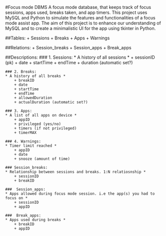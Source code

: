 #Focus mode DBMS
A focus mode database, that keeps track of focus sessions, apps used, breaks taken, and app timers.
This project uses MySQL and Python to simulate the features and functionalities of a focus mode assist app.
The aim of this project is to enhance our understanding of MySQL and to create a minimalistic UI for the app using tkinter in Python.

##Tables:
	+ Sessions
	+ Breaks
	+ Apps
	+ Warnings

##Relations:
	+ Session_breaks
	+ Session_apps
	+ Break_apps

##Descriptions:
	### 1. Sessions: 
	* A history of all sessions *
		+ sessionID (pk)
		+ date
		+ startTime
		+ endTime
		+ duration (automatic set?)
	
	### 2. Breaks:
	* A history of all breaks *
		+ breakID
		+ date
		+ startTime
		+ endTime
		+ allowedDuration
		+ actualDuration (automatic set?)
	
	### 3. Apps:
	* A list of all apps on device *
		+ appID
		+ privileged (yes/no)
		+ timers (if not privileged)
		+ timerMAX

	### 4. Warnings:
	* Timer limit reached *
		+ appID
		+ date
		+ snooze (amount of time)

	### Session_breaks:
	* Relationship between sessions and breaks. 1:N relatiosnship *
		+ sessionID
		+ breakID

	###  Session_apps:
	* Apps allowed during focus mode session. i.e the app(s) you had to focus on *
		+ sessionID
		+ appID

	###  Break_apps:
	* Apps used during breaks *
		+ breakID
		+ appID
